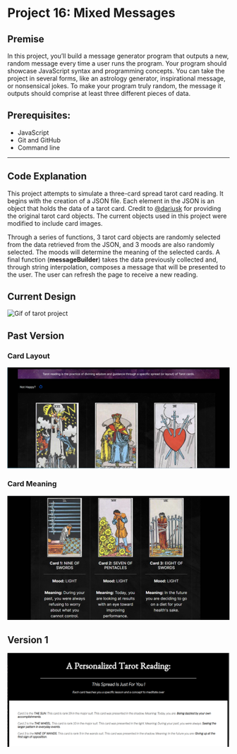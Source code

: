 # Project 16: Mixed Messages

## Premise
In this project, you’ll build a message generator program that outputs a new, random message every time a user runs the program. Your program should showcase JavaScript syntax and programming concepts. You can take the project in several forms, like an astrology generator, inspirational message, or nonsensical jokes. To make your program truly random, the message it outputs should comprise at least three different pieces of data.


## Prerequisites:
- JavaScript
- Git and GitHub
- Command line

---

## Code Explanation

This project attempts to simulate a three-card spread tarot card reading. It begins with the creation of a JSON file. Each element in the JSON is an object that holds the data of a tarot card. Credit to [@dariusk](https://github.com/dariusk/corpora/blob/master/data/divination/tarot_interpretations.json) for providing the original tarot card objects. The current objects used in this project were modified to include card images. 

Through a series of functions, 3 tarot card objects are randomly selected from the data retrieved from the JSON, and 3 moods are also randomly selected. The moods will determine the meaning of the selected cards. A final function (<b>messageBuilder</b>) takes the data previously collected and, through string interpolation, composes a message that will be presented to the user. The user can refresh the page to receive a new reading.

## Current Design
![Gif of tarot project](./media/images/mixedMessages%20-%20redesign%20-%20v2.0.gif)


## Past Version

### Card Layout

![Screenshot of tarot project - card layout!](./media/images/card_layout.PNG)

### Card Meaning
![Screenshot of tarot project! - card meaning](./media/images/card_meaning.PNG)


## Version 1
![Screenshot of tarot project!](./media/images/v1-presentation.png) <br>
